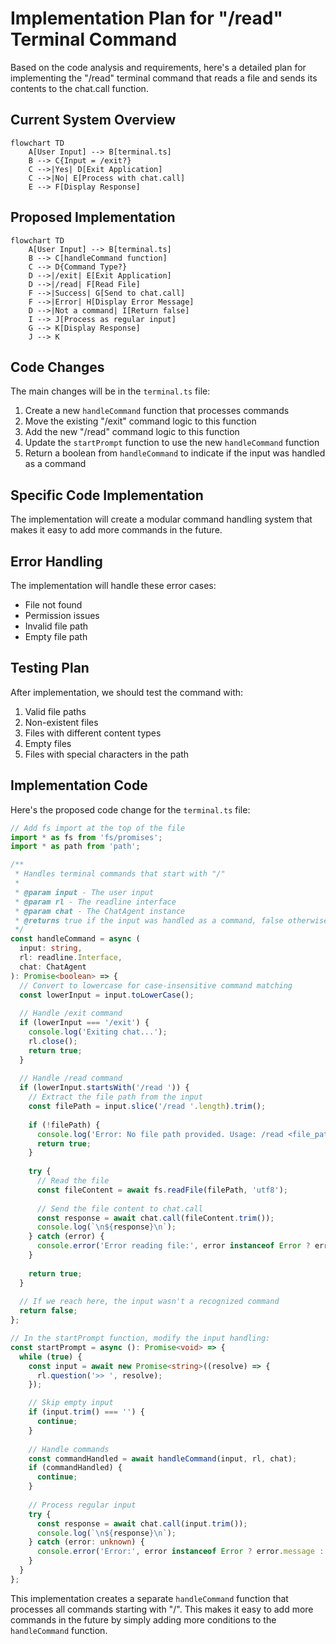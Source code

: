 # Implementation Plan for "/read" Terminal Command

Based on the code analysis and requirements, here's a detailed plan for implementing the "/read" terminal command that reads a file and sends its contents to the chat.call function.

## Current System Overview

```mermaid
flowchart TD
    A[User Input] --> B[terminal.ts]
    B --> C{Input = /exit?}
    C -->|Yes| D[Exit Application]
    C -->|No| E[Process with chat.call]
    E --> F[Display Response]
```

## Proposed Implementation

```mermaid
flowchart TD
    A[User Input] --> B[terminal.ts]
    B --> C[handleCommand function]
    C --> D{Command Type?}
    D -->|/exit| E[Exit Application]
    D -->|/read| F[Read File]
    F -->|Success| G[Send to chat.call]
    F -->|Error| H[Display Error Message]
    D -->|Not a command| I[Return false]
    I --> J[Process as regular input]
    G --> K[Display Response]
    J --> K
```

## Code Changes

The main changes will be in the `terminal.ts` file:

1. Create a new `handleCommand` function that processes commands
2. Move the existing "/exit" command logic to this function
3. Add the new "/read" command logic to this function
4. Update the `startPrompt` function to use the new `handleCommand` function
5. Return a boolean from `handleCommand` to indicate if the input was handled as a command

## Specific Code Implementation

The implementation will create a modular command handling system that makes it easy to add more commands in the future.

## Error Handling

The implementation will handle these error cases:
- File not found
- Permission issues
- Invalid file path
- Empty file path

## Testing Plan

After implementation, we should test the command with:
1. Valid file paths
2. Non-existent files
3. Files with different content types
4. Empty files
5. Files with special characters in the path

## Implementation Code

Here's the proposed code change for the `terminal.ts` file:

```typescript
// Add fs import at the top of the file
import * as fs from 'fs/promises';
import * as path from 'path';

/**
 * Handles terminal commands that start with "/"
 * 
 * @param input - The user input
 * @param rl - The readline interface
 * @param chat - The ChatAgent instance
 * @returns true if the input was handled as a command, false otherwise
 */
const handleCommand = async (
  input: string,
  rl: readline.Interface,
  chat: ChatAgent
): Promise<boolean> => {
  // Convert to lowercase for case-insensitive command matching
  const lowerInput = input.toLowerCase();
  
  // Handle /exit command
  if (lowerInput === '/exit') {
    console.log('Exiting chat...');
    rl.close();
    return true;
  }
  
  // Handle /read command
  if (lowerInput.startsWith('/read ')) {
    // Extract the file path from the input
    const filePath = input.slice('/read '.length).trim();
    
    if (!filePath) {
      console.log('Error: No file path provided. Usage: /read <file_path>');
      return true;
    }
    
    try {
      // Read the file
      const fileContent = await fs.readFile(filePath, 'utf8');
      
      // Send the file content to chat.call
      const response = await chat.call(fileContent.trim());
      console.log(`\n${response}\n`);
    } catch (error) {
      console.error('Error reading file:', error instanceof Error ? error.message : String(error));
    }
    
    return true;
  }
  
  // If we reach here, the input wasn't a recognized command
  return false;
};

// In the startPrompt function, modify the input handling:
const startPrompt = async (): Promise<void> => {
  while (true) {
    const input = await new Promise<string>((resolve) => {
      rl.question('>> ', resolve);
    });

    // Skip empty input
    if (input.trim() === '') {
      continue;
    }
    
    // Handle commands
    const commandHandled = await handleCommand(input, rl, chat);
    if (commandHandled) {
      continue;
    }
    
    // Process regular input
    try {
      const response = await chat.call(input.trim());
      console.log(`\n${response}\n`);
    } catch (error: unknown) {
      console.error('Error:', error instanceof Error ? error.message : String(error));
    }
  }
};
```

This implementation creates a separate `handleCommand` function that processes all commands starting with "/". This makes it easy to add more commands in the future by simply adding more conditions to the `handleCommand` function.